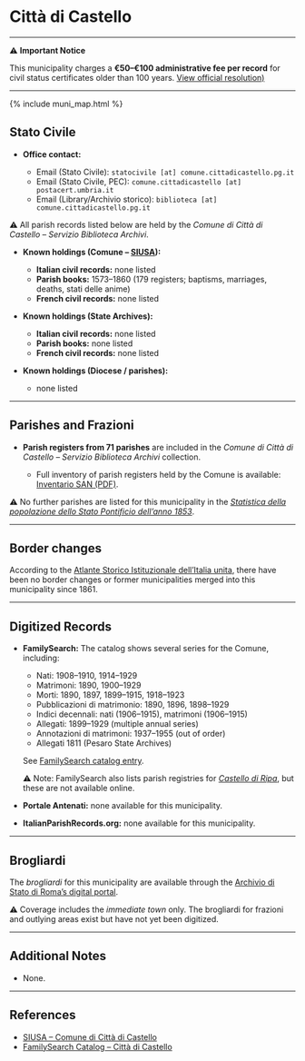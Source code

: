 # Città di Castello

---

⚠️ **Important Notice**

This municipality charges a **€50–€100 administrative fee per record** for civil status certificates older than 100 years. 
[View official resolution)](https://trasparenza.comune.cittadicastello.pg.it/archivio16_procedimenti_0_34992_25_1.html)

---

{% include muni_map.html %}

## Stato Civile

* **Office contact:**

  * Email (Stato Civile): `statocivile [at] comune.cittadicastello.pg.it`
  * Email (Stato Civile, PEC): `comune.cittadicastello [at] postacert.umbria.it`
  * Email (Library/Archivio storico): `biblioteca [at] comune.cittadicastello.pg.it`

⚠️ All parish records listed below are held by the *Comune di Città di Castello – Servizio Biblioteca Archivi*.

* **Known holdings (Comune – [SIUSA](https://siusa-archivi.cultura.gov.it/cgi-bin/siusa/pagina.pl?TipoPag=comparc&Chiave=603136)):**

  * **Italian civil records:** none listed
  * **Parish books:** 1573–1860 (179 registers; baptisms, marriages, deaths, stati delle anime)
  * **French civil records:** none listed

* **Known holdings (State Archives):**

  * **Italian civil records:** none listed
  * **Parish books:** none listed
  * **French civil records:** none listed

* **Known holdings (Diocese / parishes):**

  * none listed

---

## Parishes and Frazioni

* **Parish registers from 71 parishes** are included in the *Comune di Città di Castello – Servizio Biblioteca Archivi* collection.

    * Full inventory of parish registers held by the Comune is available: [Inventario SAN (PDF)](https://inventari-san.cultura.gov.it/inventari/2145/pdf).

⚠️ No further parishes are listed for this municipality in the *[Statistica della popolazione dello Stato Pontificio dell’anno 1853](https://www.google.it/books/edition/Statistics_della_popolazione_dello_Stato/v6dCAQAAMAAJ)*.

---

## Border changes

According to the [Atlante Storico Istituzionale dell’Italia unita](http://dati.san.beniculturali.it/asi/local/), there have been no border changes or former municipalities merged into this municipality since 1861.

---

## Digitized Records

* **FamilySearch:** The catalog shows several series for the Comune, including:

  * Nati: 1908–1910, 1914–1929
  * Matrimoni: 1890, 1900–1929
  * Morti: 1890, 1897, 1899–1915, 1918–1923
  * Pubblicazioni di matrimonio: 1890, 1896, 1898–1929
  * Indici decennali: nati (1906–1915), matrimoni (1906–1915)
  * Allegati: 1899–1929 (multiple annual series)
  * Annotazioni di matrimoni: 1937–1955 (out of order)
  * Allegati 1811 (Pesaro State Archives)

  See [FamilySearch catalog entry](https://www.familysearch.org/en/search/catalog/759030).
  
  ⚠️ Note: FamilySearch also lists parish registries for *[Castello di Ripa](https://www.familysearch.org/en/search/catalog/99481)*, but these are not available online.

* **Portale Antenati:** none available for this municipality.

* **ItalianParishRecords.org:** none available for this municipality.

---

## Brogliardi

The *brogliardi* for this municipality are available through the [Archivio di Stato di Roma’s digital portal](https://imagoarchiviodistatoroma.cultura.gov.it/Gregoriano/s_brogliardi.php?Provincia=Perugia&Denominazione=Citt%C3%A0%20di%20Castello).

⚠️ Coverage includes the *immediate town* only. The brogliardi for frazioni and outlying areas exist but have not yet been digitized.

---

## Additional Notes

* None.

---

## References

* [SIUSA – Comune di Città di Castello](https://siusa-archivi.cultura.gov.it/cgi-bin/siusa/pagina.pl?TipoPag=comparc&Chiave=603136)
* [FamilySearch Catalog – Città di Castello](https://www.familysearch.org/en/search/catalog/759030)

